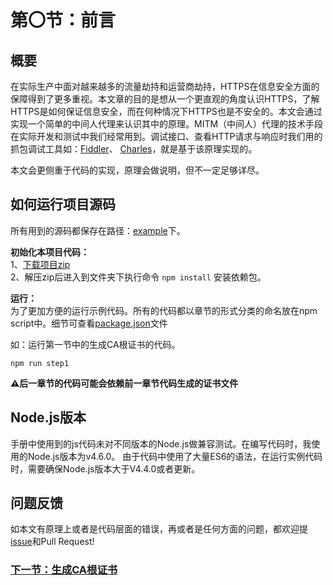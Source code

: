 # 第〇节：前言

## 概要
在实际生产中面对越来越多的流量劫持和运营商劫持，HTTPS在信息安全方面的保障得到了更多重视。本文章的目的是想从一个更直观的角度认识HTTPS，了解HTTPS是如何保证信息安全，而在何种情况下HTTPS也是不安全的。本文会通过实现一个简单的中间人代理来认识其中的原理。MITM（中间人）代理的技术手段在实际开发和测试中我们经常用到。调试接口、查看HTTP请求与响应时我们用的抓包调试工具如：[Fiddler](http://www.telerik.com/fiddler)、 [Charles](https://www.charlesproxy.com/)，就是基于该原理实现的。  

本文会更侧重于代码的实现，原理会做说明，但不一定足够详尽。

## 如何运行项目源码
所有用到的源码都保存在路径：[example](../example)下。

**初始化本项目代码：**  
1、[下载项目zip](https://github.com/wuchangming/https-mitm-proxy-handbook/archive/master.zip)  
2、解压zip后进入到文件夹下执行命令 `npm install` 安装依赖包。

**运行：**  
为了更加方便的运行示例代码。所有的代码都以章节的形式分类的命名放在npm script中。细节可查看[package.json](../package.json)文件

如：运行第一节中的生成CA根证书的代码。
```
npm run step1
```

**⚠️后一章节的代码可能会依赖前一章节代码生成的证书文件**

## Node.js版本

手册中使用到的js代码未对不同版本的Node.js做兼容测试。在编写代码时，我使用的Node.js版本为v4.6.0。 由于代码中使用了大量ES6的语法，在运行实例代码时，需要确保Node.js版本大于V4.4.0或者更新。

## 问题反馈
如本文有原理上或者是代码层面的错误，再或者是任何方面的问题，都欢迎提[issue](https://github.com/wuchangming/https-mitm-proxy-handbook/issues/new)和Pull Request!

### [下一节：生成CA根证书](./Chapter1.md)
